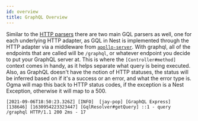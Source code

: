 ```yaml
---
id: overview
title: GraphQL Overview
---
```


Similar to the [HTTP parsers](../http/overview) there are two main GQL parsers as well, one for each underlying HTTP adapter, as GQL in Nest is implemented through the HTTP adapter via a middleware from [`apollo-server`](https://www.apollographql.com/docs/apollo-server/). With graphql, all of the endpoints that are called will be `/graphql`, or whatever endpoint you decide to put your GraphQL server at. This is where the `[Controller#method]` context comes in handy, as it helps separate what query is being executed. Also, as GraphQL doesn't have the notion of HTTP statuses, the status will be inferred based on if it's a success or an error, and what the error type is. Ogma will map this back to HTTP status codes, if the exception is a Nest Exception, otherwise it will map to a 500.

```
[2021-09-06T18:50:23.326Z] [INFO]  [jay-pop] [GraphQL Express] [138646] [1630954223323447] [GqlResolver#getQuery] ::1 - query /graphql HTTP/1.1 200 2ms - 17
```
